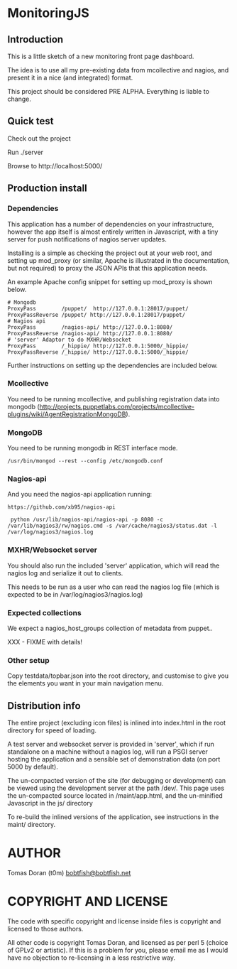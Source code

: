 # MonitoringJS

## Introduction

This is a little sketch of a new monitoring front page dashboard.

The idea is to use all my pre-existing data from mcollective and nagios,
and present it in a nice (and integrated) format.

This project should be considered PRE ALPHA. Everything is liable to
change.

## Quick test

Check out the project

Run ./server

Browse to http://localhost:5000/

## Production install

### Dependencies

This application has a number of dependencies on your infrastructure, however the app itself
is almost entirely written in Javascript, with a tiny server for push notifications
of nagios server updates.

Installing is a simple as checking the project out at your web root, and setting up mod_proxy (or similar,
Apache is illustrated in the documentation, but not required) to proxy the JSON APIs that this application needs.

An example Apache config snippet for setting up mod_proxy is shown below.

    # Mongodb
    ProxyPass        /puppet/  http://127.0.0.1:28017/puppet/
    ProxyPassReverse /puppet/ http://127.0.0.1:28017/puppet/
    # Nagios api
    ProxyPass        /nagios-api/ http://127.0.0.1:8080/
    ProxyPassReverse /nagios-api/ http://127.0.0.1:8080/
    # 'server' Adaptor to do MXHR/Websocket
    ProxyPass        /_hippie/ http://127.0.0.1:5000/_hippie/
    ProxyPassReverse /_hippie/ http://127.0.0.1:5000/_hippie/

Further instructions on setting up the dependencies are included below.

### Mcollective

You need to be running mcollective, and publishing registration data into
mongodb (http://projects.puppetlabs.com/projects/mcollective-plugins/wiki/AgentRegistrationMongoDB).

### MongoDB

You need to be running mongodb in REST interface mode.

    /usr/bin/mongod --rest --config /etc/mongodb.conf

### Nagios-api

And you need the nagios-api application running:

    https://github.com/xb95/nagios-api

     python /usr/lib/nagios-api/nagios-api -p 8080 -c /var/lib/nagios3/rw/nagios.cmd -s /var/cache/nagios3/status.dat -l /var/log/nagios3/nagios.log

### MXHR/Websocket server

You should also run the included 'server' application, which will read the
nagios log and serialize it out to clients.

This needs to be run as a user who can read the nagios log file (which is expected to be in /var/log/nagios3/nagios.log)

### Expected collections

We expect a nagios_host_groups collection of metadata from puppet..

XXX - FIXME with details!

### Other setup

Copy testdata/topbar.json into the root directory, and customise to give you the elements you want in your
main navigation menu.

## Distribution info

The entire project (excluding icon files) is inlined into index.html
in the root directory for speed of loading.

A test server and websocket server is provided in 'server', which if run
standalone on a machine without a nagios log, will run a PSGI server
hosting the application and a sensible set of demonstration data (on port
5000 by default).

The un-compacted version of the site (for debugging or development) can be viewed
using the development server at the path /dev/. This page uses the un-compacted
source located in /maint/app.html, and the un-minified Javascript in the js/ directory

To re-build the inlined versions of the application, see instructions in the maint/
directory.

# AUTHOR

Tomas Doran (t0m) <bobtfish@bobtfish.net>

# COPYRIGHT AND LICENSE

The code with specific copyright and license inside files is copyright
and licensed to those authors.

All other code is copyright Tomas Doran, and licensed as per perl 5
(choice of GPLv2 or artistic). If this is a problem for you, please email
me as I would have no objection to re-licensing in a less restrictive way.
